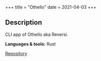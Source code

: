 +++
title = "Othello"
date = 2021-04-03
+++

## Description

CLI app of Othello aka Reversi.

**Languages & tools:** Rust

<a class="btn btn--repo" href="https://github.com/sjinno/othello" target="\_blank">Repository</a>
